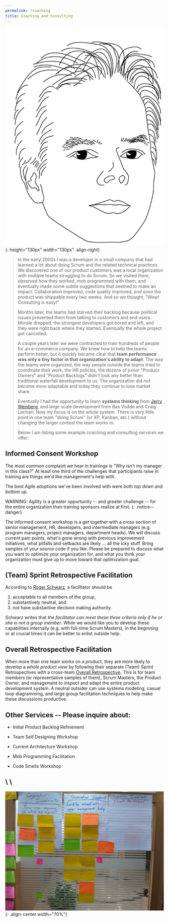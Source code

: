 ```yaml
---
permalink: /coaching
title: Coaching and Consulting
---
```


![image-right](assets/images/MJ.png){: height="130px" width="130px" .align-right}

> In the early 2000s I was a developer in a small company that had learned a lot about doing
> Scrum and the related technical practices. We discovered one of our product customers was a local
> organization with multiple teams struggling to do Scrum.  So we visited them, observed how they
> worked, mob programmed with them, and eventually made some subtle suggestions that seemed to make
> an impact.  Collaboration improved, code quality improved, and soon the product was shippable every
> two weeks.  And so we thought, "Wow! Consulting is easy!"
>
> Months later, the teams had starved their backlog because political issues prevented them from
> talking to customers and end users.  Morale dropped, the strongest developers got bored and left,
> and they were right back where they started.  Eventually the whole project got cancelled.
>
> A couple years later we were contracted to train hundreds of people for an e-commerce company.
> We knew how to help the teams perform better, but it quickly became clear that __team performance
> was only a tiny factor in that organization's ability to adapt__.  The way the teams were organized,
> the way people outside the teams tried to coordinate their work, the HR policies, the dozens of junior
> "Product Owners" and "Product Backlogs" didn't look any better than traditional waterfall development
> to us. The organization did not become more adaptable and today they continue to lose market share.
>
> Eventually I had the opportunity to learn __systems thinking__ from [Jerry Weinberg](https://www.amazon.com/Gerald-M.-Weinberg/e/B000AP8TZ8), 
> and large scale development from Bas Vodde and Craig Larman.  Now my focus is on the whole system.
> There is very little point in one team "doing Scrum" (or XP, Kanban, etc.) without changing the
> larger context the team works in.
>
> Below I am listing some example coaching and consulting services we offer:

## Informed Consent Workshop

The most common complaint we hear in trainings is "Why isn't my manager in this class?"  At least
one third of the challenges that participants raise in training are things we'd like management's
help with.

The best Agile adoptions we've been involved with were both _top down_ and _bottom up_.

WARNING: Agility is a greater opportunity -- and greater challenge -- for the entire organization than training sponsors
realize at first.
{: .notice--danger}

The informed consent workshop is a get together with a cross section of senior management, HR, 
developers, and intermediate managers (e.g. program managers, project managers, department heads). 
We will discuss current pain points, what's gone wrong with previous improvement initiatives, what
pitfalls and setbacks are likely ... all the icky stuff. Bring samples of your source code if you
like.  Please be prepared to discuss what you want to optimize your organization for, and what you 
think your organization must give up to move toward that optimization goal.

## (Team) Sprint Retrospective Facilitation

According to [Roger Schwarz](https://www.amazon.com/Skilled-Facilitator-Comprehensive-Consultants-Facilitators/dp/0787947237), a facilitator should be

1. acceptable to all members of the group,
1. substantively neutral, and
1. not have substantive decision making authority.

Schwarz writes that _the facilitator can meet these three criteria only if he or she is not a group member_.
While we would like you to develop these capabilities internally (e.g. with full-time Scrum Masters), in the
beginning or at crucial times it can be better to enlist outside help.

## Overall Retrospective Facilitation

When more than one team works on a product, they are more likely to develop a _whole product view_ by following their
separate (Team) Sprint Retrospectives with a cross-team
[Overall Retrospective](https://less.works/less/framework/overall-retrospective.html). This is for team members
(or representative samples of them), Scrum Masters, the Product Owner, and management to inspect and adapt the
entire product development system. A neutral outsider can use systems modeling, casual loop diagramming, and 
large group facilitation techniques to help make these discussions productive.

## Other Services -- Please inquire about:

* Initial Product Backlog Refinement

* Team Self Designing Workshop

* Current Architecture Workshop

* Mob Programming Facilitation

* Code Smells Workshop

\\
\\
----
![Coaching Impediments](assets/images/coaching-impediments.jpg){: .align-center width="70%"}

